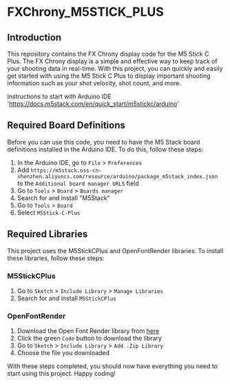 # FXChrony_M5STICK_PLUS

## Introduction

This repository contains the FX Chrony display code for the M5 Stick C Plus. The FX Chrony display is a simple and effective way to keep track of your shooting data in real-time. With this project, you can quickly and easily get started with using the M5 Stick C Plus to display important shooting information such as your shot velocity, shot count, and more.

Instructions to start with Arduino IDE 'https://docs.m5stack.com/en/quick_start/m5stickc/arduino'

## Required Board Definitions

Before you can use this code, you need to have the M5 Stack board definitions installed in the Arduino IDE. To do this, follow these steps:

1. In the Arduino IDE, go to `File` > `Preferences`
2. Add `https://m5stack.oss-cn-shenzhen.aliyuncs.com/resource/arduino/package_m5stack_index.json` to the `Additional board manager URLS` field
3. Go to `Tools` > `Board` > `Boards manager`
4. Search for and install "M5Stack"
5. Go to `Tools` > `Board`
6. Select `M5Stick-C-Plus`

## Required Libraries

This project uses the M5StickCPlus and OpenFontRender libraries. To install these libraries, follow these steps:

### M5StickCPlus

1. Go to `Sketch` > `Include Library` > `Manage Libraries`
2. Search for and install `M5StickCPlus`

### OpenFontRender

1. Download the Open Font Render library from [here](https://github.com/takkaO/OpenFontRender)
2. Click the green `Code` button to download the library
3. Go to `Sketch` > `Include Library` > `Add .Zip Library`
4. Choose the file you downloaded

With these steps completed, you should now have everything you need to start using this project. Happy coding!
